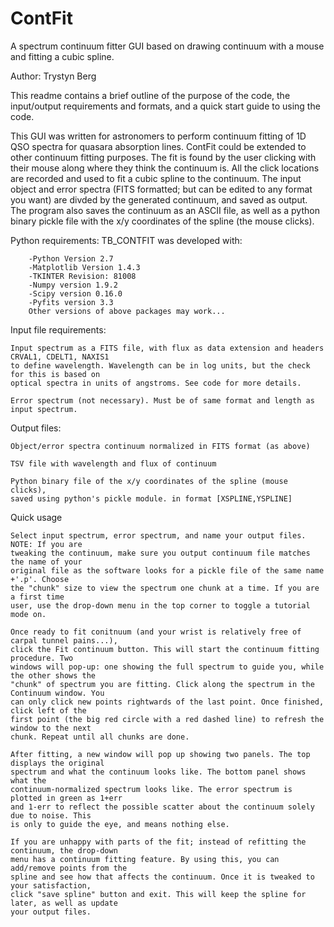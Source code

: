 # ContFit
A spectrum continuum fitter GUI based on drawing continuum with a mouse and fitting a cubic spline.

Author: Trystyn Berg

This readme contains a brief outline of the purpose of the code, the input/output requirements and formats, and a quick start guide to using the code.

This GUI was written for astronomers to perform continuum fitting of 1D QSO spectra for quasara absorption lines.
ContFit could be extended to other continuum fitting purposes. The fit is found by the user clicking with their mouse
along where they think the continuum is. All the click locations are recorded and used to fit a cubic spline to the
continuum. The input object and error spectra (FITS formatted; but can be edited to any format you want) are divded
by the generated continuum, and saved as output. The program also saves the continuum as an ASCII file, as well as
a python binary pickle file with the x/y coordinates of the spline (the mouse clicks).

Python requirements:
TB_CONTFIT was developed with:

		-Python Version 2.7
		-Matplotlib Version 1.4.3
		-TKINTER Revision: 81008
		-Numpy version 1.9.2
		-Scipy version 0.16.0
		-Pyfits version 3.3
		Other versions of above packages may work...

Input file requirements:

    Input spectrum as a FITS file, with flux as data extension and headers CRVAL1, CDELT1, NAXIS1
    to define wavelength. Wavelength can be in log units, but the check for this is based on 
    optical spectra in units of angstroms. See code for more details. 
    
    Error spectrum (not necessary). Must be of same format and length as input spectrum.
    
Output files:

    Object/error spectra continuum normalized in FITS format (as above)
    
    TSV file with wavelength and flux of continuum
    
    Python binary file of the x/y coordinates of the spline (mouse clicks), 
    saved using python's pickle module. in format [XSPLINE,YSPLINE]
    
Quick usage

    Select input spectrum, error spectrum, and name your output files. NOTE: If you are
    tweaking the continuum, make sure you output continuum file matches the name of your
    original file as the software looks for a pickle file of the same name +'.p'. Choose 
    the "chunk" size to view the spectrum one chunk at a time. If you are a first time
    user, use the drop-down menu in the top corner to toggle a tutorial mode on.
    
    Once ready to fit conitnuum (and your wrist is relatively free of carpal tunnel pains...),
    click the Fit continuum button. This will start the continuum fitting procedure. Two 
    windows will pop-up: one showing the full spectrum to guide you, while the other shows the
    "chunk" of spectrum you are fitting. Click along the spectrum in the Continuum window. You
    can only click new points rightwards of the last point. Once finished, click left of the
    first point (the big red circle with a red dashed line) to refresh the window to the next
    chunk. Repeat until all chunks are done.
    
    After fitting, a new window will pop up showing two panels. The top displays the original
    spectrum and what the continuum looks like. The bottom panel shows what the 
    continuum-normalized spectrum looks like. The error spectrum is plotted in green as 1+err
    and 1-err to reflect the possible scatter about the continuum solely due to noise. This
    is only to guide the eye, and means nothing else.
    
    If you are unhappy with parts of the fit; instead of refitting the continuum, the drop-down
    menu has a continuum fitting feature. By using this, you can add/remove points from the
    spline and see how that affects the continuum. Once it is tweaked to your satisfaction,
    click "save spline" button and exit. This will keep the spline for later, as well as update
    your output files.
    
